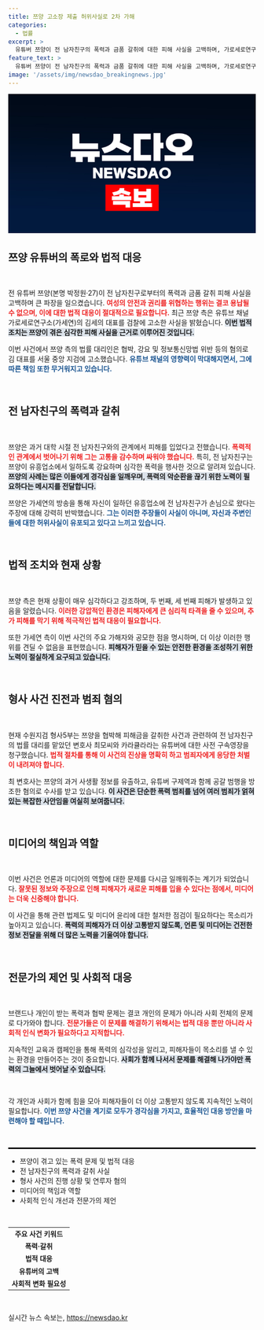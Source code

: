 ```yaml
---
title: 쯔양 고소장 제출 허위사실로 2차 가해
categories:
  - 법률
excerpt: >
  유튜버 쯔양이 전 남자친구의 폭력과 금품 갈취에 대한 피해 사실을 고백하며, 가로세로연구소 대표 김세의를 검찰에 고소했다. 가세연의 허위 주장에 대한 반박과 함께, 2차 피해를 호소하며 강력한 법적 대응을 예고했다.
feature_text: >
  유튜버 쯔양이 전 남자친구의 폭력과 금품 갈취에 대한 피해 사실을 고백하며, 가로세로연구소 대표 김세의를 검찰에 고소했다. 가세연의 허위 주장에 대한 반박과 함께, 2차 피해를 호소하며 강력한 법적 대응을 예고했다.
image: '/assets/img/newsdao_breakingnews.jpg'
---
```


<p><img src="/assets/img/newsdao_breakingnews.jpg" alt="flaretime 속보" /></p>

<h2 data-ke-size="size26">쯔양 유튜버의 폭로와 법적 대응</h2>

<p data-ke-size="size16">&nbsp;</p>

<p>전 유튜버 쯔양(본명 박정원·27)이 전 남자친구로부터의 폭력과 금품 갈취 피해 사실을 고백하며 큰 파장을 일으켰습니다. <b><span style="color: #ee2323;">여성의 안전과 권리를 위협하는 행위는 결코 용납될 수 없으며, 이에 대한 법적 대응이 절대적으로 필요합니다.</span></b> 최근 쯔양 측은 유튜브 채널 가로세로연구소(가세연)의 김세의 대표를 검찰에 고소한 사실을 밝혔습니다. <b><span style="background-color: #21538527;">이번 법적 조치는 쯔양이 겪은 심각한 피해 사실을 근거로 이루어진 것입니다.</span></b> </p>

<p>이번 사건에서 쯔양 측의 법률 대리인은 협박, 강요 및 정보통신망법 위반 등의 혐의로 김 대표를 서울 중앙 지검에 고소했습니다. <b><span style="color: #1a5490;">유튜브 채널의 영향력이 막대해지면서, 그에 따른 책임 또한 무거워지고 있습니다.</span></b> </p>

<p data-ke-size="size16">&nbsp;</p>

<h2 data-ke-size="size26">전 남자친구의 폭력과 갈취</h2>

<p data-ke-size="size16">&nbsp;</p>

<p>쯔양은 과거 대학 시절 전 남자친구와의 관계에서 피해를 입었다고 전했습니다. <b><span style="color: #ee2323;">폭력적인 관계에서 벗어나기 위해 그는 고통을 감수하며 싸워야 했습니다.</span></b> 특히, 전 남자친구는 쯔양이 유흥업소에서 일하도록 강요하며 심각한 폭력을 행사한 것으로 알려져 있습니다. <b><span style="background-color: #21538527;">쯔양의 사례는 많은 이들에게 경각심을 일깨우며, 폭력의 악순환을 끊기 위한 노력이 필요하다는 메시지를 전달합니다.</span></b> </p>

<p>쯔양은 가세연의 방송을 통해 자신이 일하던 유흥업소에 전 남자친구가 손님으로 왔다는 주장에 대해 강력히 반박했습니다. <b><span style="color: #1a5490;">그는 이러한 주장들이 사실이 아니며, 자신과 주변인들에 대한 허위사실이 유포되고 있다고 느끼고 있습니다.</span></b></p>

<p data-ke-size="size16">&nbsp;</p>

<h2 data-ke-size="size26">법적 조치와 현재 상황</h2>

<p data-ke-size="size16">&nbsp;</p>

<p>쯔양 측은 현재 상황이 매우 심각하다고 강조하며, 두 번째, 세 번째 피해가 발생하고 있음을 알렸습니다. <b><span style="color: #ee2323;">이러한 강압적인 환경은 피해자에게 큰 심리적 타격을 줄 수 있으며, 추가 피해를 막기 위해 적극적인 법적 대응이 필요합니다.</span></b> </p>

<p>또한 가세연 측이 이번 사건의 주요 가해자와 공모한 점을 명시하며, 더 이상 이러한 행위를 견딜 수 없음을 표현했습니다. <b><span style="background-color: #21538527;">피해자가 믿을 수 있는 안전한 환경을 조성하기 위한 노력이 절실하게 요구되고 있습니다.</span></b> </p>

<p data-ke-size="size16">&nbsp;</p>

<h2 data-ke-size="size26">형사 사건 진전과 범죄 혐의</h2>

<p data-ke-size="size16">&nbsp;</p>

<p>현재 수원지검 형사5부는 쯔양을 협박해 피해금을 갈취한 사건과 관련하여 전 남자친구의 법률 대리를 맡았던 변호사 최모씨와 카라큘라라는 유튜버에 대한 사전 구속영장을 청구했습니다. <b><span style="color: #ee2323;">법적 절차를 통해 이 사건의 진상을 명확히 하고 범죄자에게 응당한 처벌이 내려져야 합니다.</span></b> </p>

<p>최 변호사는 쯔양의 과거 사생활 정보를 유출하고, 유튜버 구제역과 함께 공갈 범행을 방조한 혐의로 수사를 받고 있습니다. <b><span style="background-color: #21538527;">이 사건은 단순한 폭력 범죄를 넘어 여러 범죄가 얽혀 있는 복잡한 사안임을 여실히 보여줍니다.</span></b> </p>

<p data-ke-size="size16">&nbsp;</p>

<h2 data-ke-size="size26">미디어의 책임과 역할</h2>

<p data-ke-size="size16">&nbsp;</p>

<p>이번 사건은 언론과 미디어의 역할에 대한 문제를 다시금 일깨워주는 계기가 되었습니다. <b><span style="color: #ee2323;">잘못된 정보와 주장으로 인해 피해자가 새로운 피해를 입을 수 있다는 점에서, 미디어는 더욱 신중해야 합니다.</span></b> </p>

<p>이 사건을 통해 관련 법제도 및 미디어 윤리에 대한 철저한 점검이 필요하다는 목소리가 높아지고 있습니다. <b><span style="background-color: #21538527;">폭력의 피해자가 더 이상 고통받지 않도록, 언론 및 미디어는 건전한 정보 전달을 위해 더 많은 노력을 기울여야 합니다.</span></b> </p>

<p data-ke-size="size16">&nbsp;</p>

<h2 data-ke-size="size26">전문가의 제언 및 사회적 대응</h2>

<p data-ke-size="size16">&nbsp;</p>

<p>브랜드나 개인이 받는 폭력과 협박 문제는 결코 개인의 문제가 아니라 사회 전체의 문제로 다가와야 합니다. <b><span style="color: #ee2323;">전문가들은 이 문제를 해결하기 위해서는 법적 대응 뿐만 아니라 사회적 인식 변화가 필요하다고 지적합니다.</span></b> </p>

<p>지속적인 교육과 캠페인을 통해 폭력의 심각성을 알리고, 피해자들이 목소리를 낼 수 있는 환경을 만들어주는 것이 중요합니다. <b><span style="background-color: #21538527;">사회가 함께 나서서 문제를 해결해 나가야만 폭력의 그늘에서 벗어날 수 있습니다.</span></b> </p>

<p data-ke-size="size16">&nbsp;</p>

<p>각 개인과 사회가 함께 힘을 모아 피해자들이 더 이상 고통받지 않도록 지속적인 노력이 필요합니다. <b><span style="color: #1a5490;">이번 쯔양 사건을 계기로 모두가 경각심을 가지고, 효율적인 대응 방안을 마련해야 할 때입니다.</span></b> </p>

<p data-ke-size="size16">&nbsp;</p>

<hr style="border:1px solid #000;"/>

<ul>
  <li>쯔양이 겪고 있는 폭력 문제 및 법적 대응</li>
  <li>전 남자친구의 폭력과 갈취 사실</li>
  <li>형사 사건의 진행 상황 및 연루자 혐의</li>
  <li>미디어의 책임과 역할</li>
  <li>사회적 인식 개선과 전문가의 제언</li>
</ul>

<p data-ke-size="size16">&nbsp;</p>

<table style="width: 100%; border-collapse: collapse;">
  <tr>
    <td style="text-align: center; height: 17px;"><b>주요 사건 키워드</b></td>
  </tr>
  <tr>
    <td style="text-align: center; height: 17px;"><b>폭력·갈취</b></td>
  </tr>
  <tr>
    <td style="text-align: center; height: 17px;"><b>법적 대응</b></td>
  </tr>
  <tr>
    <td style="text-align: center; height: 17px;"><b>유튜버의 고백</b></td>
  </tr>
  <tr>
    <td style="text-align: center; height: 17px;"><b>사회적 변화 필요성</b></td>
  </tr>
</table>

<p data-ke-size="size16">&nbsp;</p>
실시간 뉴스 속보는, <a href="https://newsdao.kr" rel="dofollow">https://newsdao.kr</a>


